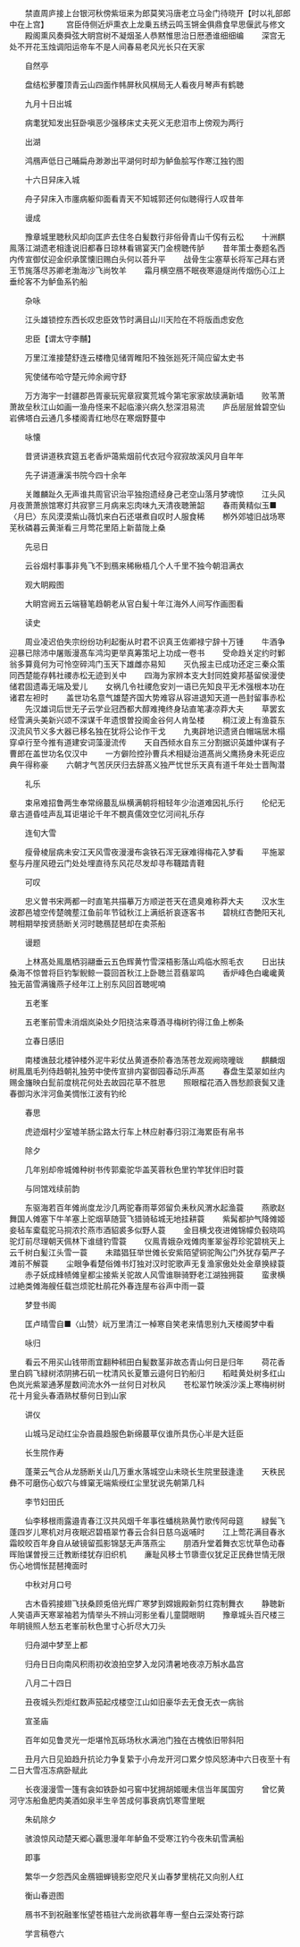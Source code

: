 <!-- { "loadSidebar": true } -->
　　禁直周庐接上台银河秋傍紫垣来为郎莫笑冯唐老立马金门待晓开【时以礼部郎中在上宫】
　　宫臣侍侧近炉熏衣上龙乗五绣云鸣玉锵金俱鼎食早思偃武与修文
　　殿阁熏风奏舜弦大眀宫树不凝烟圣人恭黙惟思治日厯慿谁细细编
　　深宫无处不开花玉烛调阳运帝车不是人间春易老风光长只在天家

　　自然亭

　　盘结松萝覆顶青云山四面作帏屏秋风棋局无人看夜月琴声有鹤聴

　　九月十日出城

　　病耄犹知发出狂卧嗔恶少强移床丈夫死义无悲泪市上傍观为两行

　　出湖

　　鸿鴈声低日己晡扁舟渺渺出平湖何时却为鲈鱼脍写作寒江独钓图

　　十六日舁床入城

　　舟子舁床入市廛病躯仰面看青天不知城郭还何似聴得行人叹昔年

　　谩成

　　豫章城里聴秋风却向匡庐去住冬白髪数行非俗骨青山千仭有云松
　　十洲麒鳯落江湖遗老相逢说旧都春日琼林看锡宴天门金榜聴传胪
　　昔年策士奏题名西内传宣御仗迎金织承筐懐旧赐白头何以荅升平
　　战骨生尘塞草长将军己拜右贤王节旄落尽苏卿老渤海沙飞尚牧羊
　　霜月横空鴈不眠夜寒邉燧尚传烟伤心江上垂纶客不为鲈鱼系钓船

　　杂咏

　　江头雄锁控东西长叹忠臣效节时满目山川天险在不将版臿虑安危

　　忠臣【谓太守李黼】

　　万里江淮接楚舒连云楼橹见储胥睢阳不独张廵死汗简应留太史书

　　宪使储布哈守楚元帅余阙守舒

　　万方海宇一封疆郡邑胥豪玩宪章寂寞荒城今第宅家家故牍满新墙
　　败苇萧萧故垒秋江山如画一渔舟怪来不起临濠兴病久愁深泪易流
　　庐岳层层耸碧空仙岩佛塔白云通几多楼阁青红地尽在寒烟野蔓中

　　咏懐

　　昔贤讲道秩宾筵五老香炉蔼紫烟前代衣冠今寂寂故溪风月自年年

　　先子讲道濓溪书院今四十余年

　　关雎麟趾久无声谁共周官识治平独抱遗经身己老空山落月梦魂惊
　　江头风月夜萧萧旅馆寒灯共寂寥三月病来忘肉味九天清夜聴箫韶
　　春雨黄精似玉■〈月巳〉东风漠漠紫山薇饥来白石还堪煮自叹时人服食稀
　　栁外郊墟旧战场寒芜秋磷暮云黄渐看三月莺花里陌上新苗陇上桑

　　先忌日

　　云谷烟村事事非鳬飞不到鴈来稀楸梧几个人千里不独今朝泪满衣

　　观大眀殿图

　　大眀宫阙五云端簮笔趋朝老从官白髪十年江海外人间写作画图看

　　读史

　　周业凌迟伯失宗纷纷功利起衡从时君不识真王佐卿禄宁辞十万锺
　　牛酒争迎暴已除沛中屠贩漫髙车鸿沟更举真筹策圮上功成一卷书
　　受命趋关定约时鄛翁多算竟何为可怜空碎鸿门玉天下雄雌亦易知
　　灭仇报主已成功还定三秦众策同西楚能存韩社禝赤松无迹到关中
　　四海为家辨本支大封同姓奠邦基留侯漫使储君固遗毒无端及爱儿
　　女祸几令社禝危安刘一语已先知良平无术强根本功在诸君左袒时
　　盖世功名意气雄楚齐国大势难容从容进退知天道一邑封留事赤松
　　先汉雄词后世无子云学业冠西都大醇难掩终身玷直笔凄凉莽大夫
　　草罢玄经雪满头美新兴颂不深谋千年遗恨曽投阁金谷何人肯坠楼
　　桐江波上有渔蓑东汉流风节义多大器已移名独在犹将公论作干戈
　　九夷辟地识遗贤白帽端居木榻穿卓行至今推有道建安词藻漫流传
　　天自西倾水自东三分割据识英雄仲谋有子曹郎在盖世功名仅汉中
　　一方僻险控孙曹兵术相疑治道髙尚父鹰扬身未死讵应典午得称豪
　　六朝才气苦厌厌归去辞髙义独严忧世乐天真有道千年处士晋陶潜

　　礼乐

　　束帛难招鲁两生奉常绵蕞乱纵横满朝将相轻年少治道难因礼乐行
　　伦纪无章古道昏哇声乱耳讵堪论千年不覩真儒效空忆河间礼乐存

　　连旬大雪

　　瘦骨棱层病未安江天风雪夜漫漫布衾铁石浑无寐难得梅花入梦看
　　平施翠壑与丹崖风磴云门处处埋直待东风花尽发却寻布韈踏青鞋

　　可叹

　　忠义曽书宋两都一时直笔共描摹万方顺逆苍天在遗臭难称莽大夫
　　汉水生波郡邑墟空传楚魄塟江鱼前年节钺秋江上满纸祈哀逐客书
　　碧桃红杏艶阳天礼聘相期举按贤肠断关河时聴鴈琵琶却在卖茶船

　　谩题

　　上林髙处鳯凰栖羽翮垂云五色辉黄竹雪深梧影落山鸡临水照毛衣
　　日出扶桑海不惊曽将巨钓掣鲵鲸一蓑回首秋江上卧聴兰苕翡翠鸣
　　香炉峰色白巉巉黄独无苖雪满镵燕子经年江上别东风回首聴呢喃

　　五老峯

　　五老峯前雪未消烟岚染处夕阳挠沽来尊酒寻梅树钓得江鱼上栁条

　　立春日感旧

　　南楼谯鼓北楼钟楼外泥牛彩仗丛黄道泰阶春浩荡苍龙观阙晓曈昽
　　麒麟烟树鳯凰毛列侍趋朝礼独劳中使传宣排内宴御园春动乐声髙
　　春盘生菜翠如丝内赐金旛映白髭前度桃花何处去故园花草不胜思
　　照眼榴花酒入唇愁颜衰鬓又逢春御沟氷泮河鱼美惆怅江波有钓纶

　　春思

　　虎迹烟村少室墟羊肠尘路太行车上林应射春归羽江海累臣有帛书

　　除夕

　　几年别却帝城傩种树书传郭槖驼华盖芙蓉秋色里钓竿犹伴旧时蓑

　　与同馆戏续前韵

　　东驱海若百年傩尚度龙沙几两驼春雨莘郊留负耒秋风渭水起渔蓑
　　燕歌赵舞国人傩塞下牛羊塞上驼烟草随营飞猎骑毡城无地挂耕蓑
　　紫髯都护气降傩姬妾毡车槖载驼马挏浓扵燕市酒貂裘多似野人蓑
　　金目横戈夜进傩锦幪负毂晓鸣驼灯前尽理朝天佩林下谁缝钓雪蓑
　　仪鳯青娥杂戏傩肉峯翠釡荐珍驼碧桃天上云千树白髪江头雪一蓑
　　未踏猖狂举世傩长安紫陌望铜驼陶公门外犹存菊严子滩前不解蓑
　　尘眼争看楚俗傩书灯独对汉时驼歌声无复渔家傲处处金章换緑蓑
　　赤子妖成綘帻傩皇都尘接紫关驼故人风雪谁聨骑野老江湖独拥蓑
　　蛮隶横过絶类傩海艘任载岂烦驼杜鹃花外春连屋布谷声中雨一蓑

　　梦登书阁

　　匡卢晴雪自■〈山赞〉岏万里清江一棹寒自笑老来情思别九天楼阁梦中看

　　咏归

　　看云不用买山钱带雨宜翻种秫田白髪数茎非故态青山何日是归年
　　荷花香里白鸥飞緑树浓阴拂石矶一枕清风长夏簟云邉何日钓船归
　　稻畦黄处树多红山色岚光紫翠通茅屋数间流水外一丝何日对秋风
　　苍松翠竹映溪沙溪上寒梅树树花十月瓮头春酒熟杖藜何日到山家

　　讲仪

　　山城马足动红尘杂沓晨趋服色新绵蕞草仪谁所具伤心半是大廷臣

　　长生院作寿

　　蓬莱云气合从龙肠断关山几万重水落城空山未晓长生院里鼓逢逢
　　天秩民彝不可磨伤心蚁穴与蜂窠无端紫绶红尘里犹说先朝第几科

　　李节妇田氏

　　仙李移根雨露邉青春江汉共风烟千年事徃蟠桃熟黄竹歌传阿母筵
　　緑鬓飞蓬四岁儿寒机对月夜眠迟碧梧翠竹春云合斜日慈乌返哺时
　　江上莺花满目春氷霜皎皎百年身自从破镜留孤影锦瑟无声落燕尘
　　朋酒升堂着舞衣忘忧草色动春晖贻谋曽授三迁教断缕犹存旧织机
　　亷耻风移士节隳壸仪犹足正民彝世情无限伤心地惆怅琵琶掩面时

　　中秋对月口号

　　古木昏鸦接翅飞扶桑顾兎倍光辉广寒梦到嫦娥殿新剪红霓制舞衣
　　静聴新人笑语声天寒翠袖若为情举头不辨山河影坐看儿童闘眼眀
　　豫章城头百尺楼三年眀镜照人愁五老峯前秋色里寸心折尽大刀头

　　归舟湖中梦至上都

　　归舟日日向南风积雨初收浪拍空梦入龙冈清暑地夜凉万斛水晶宫

　　八月二十四日

　　丑夜城头烈炬红数声笳起戍楼空江山如旧豪华去无食无衣一病翁

　　宣圣庙

　　百年如见鲁灵光一炬堪怜瓦砾场秋水满池门独在古槐依旧带斜阳

　　丑月六日见廹趋升抗论力争复絷于小舟龙开河口累夕惊风怒涛中六日夜至十有二日大雪冱冻病卧赋此

　　长夜漫漫雪一篷有衾如铁卧如弓窖中犹拥胡姬暖未信当年属国穷
　　曾忆黄河守冻船鱼肥肉美酒如泉半生辛苦成何事衰病饥寒雪里眠

　　朱矶除夕

　　骇浪惊风动楚天郷心覊思漫年年鲈鱼不受寒江钓今夜朱矶雪满船

　　即事

　　繁华一夕怨西风金鴈钿蝉镜影空咫尺关山春梦里桃花又向别人红

　　衡山春逰图

　　鴈书不到祝融峯怅望苍梧驻六龙尚欲暮年専一壑白云深处寄行踪

　　学言稿卷六

